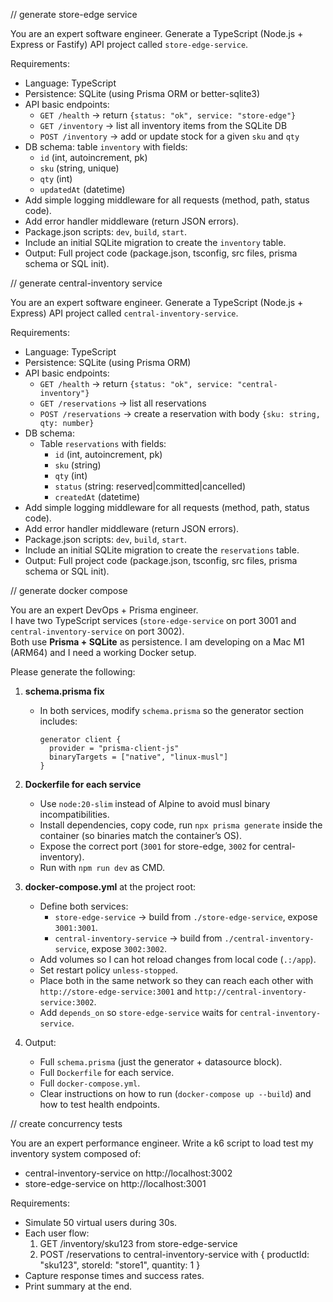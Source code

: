 // generate store-edge service

You are an expert software engineer. Generate a TypeScript (Node.js + Express or Fastify) API project called `store-edge-service`.

Requirements:

-   Language: TypeScript
-   Persistence: SQLite (using Prisma ORM or better-sqlite3)
-   API basic endpoints:
    -   `GET /health` → return `{status: "ok", service: "store-edge"}`
    -   `GET /inventory` → list all inventory items from the SQLite DB
    -   `POST /inventory` → add or update stock for a given `sku` and `qty`
-   DB schema: table `inventory` with fields:
    -   `id` (int, autoincrement, pk)
    -   `sku` (string, unique)
    -   `qty` (int)
    -   `updatedAt` (datetime)
-   Add simple logging middleware for all requests (method, path, status code).
-   Add error handler middleware (return JSON errors).
-   Package.json scripts: `dev`, `build`, `start`.
-   Include an initial SQLite migration to create the `inventory` table.
-   Output: Full project code (package.json, tsconfig, src files, prisma schema or SQL init).

// generate central-inventory service

You are an expert software engineer. Generate a TypeScript (Node.js + Express) API project called `central-inventory-service`.

Requirements:

-   Language: TypeScript
-   Persistence: SQLite (using Prisma ORM)
-   API basic endpoints:
    -   `GET /health` → return `{status: "ok", service: "central-inventory"}`
    -   `GET /reservations` → list all reservations
    -   `POST /reservations` → create a reservation with body `{sku: string, qty: number}`
-   DB schema:
    -   Table `reservations` with fields:
        -   `id` (int, autoincrement, pk)
        -   `sku` (string)
        -   `qty` (int)
        -   `status` (string: reserved|committed|cancelled)
        -   `createdAt` (datetime)
-   Add simple logging middleware for all requests (method, path, status code).
-   Add error handler middleware (return JSON errors).
-   Package.json scripts: `dev`, `build`, `start`.
-   Include an initial SQLite migration to create the `reservations` table.
-   Output: Full project code (package.json, tsconfig, src files, prisma schema or SQL init).

// generate docker compose

You are an expert DevOps + Prisma engineer.  
I have two TypeScript services (`store-edge-service` on port 3001 and `central-inventory-service` on port 3002).  
Both use **Prisma + SQLite** as persistence. I am developing on a Mac M1 (ARM64) and I need a working Docker setup.

Please generate the following:

1. **schema.prisma fix**

    - In both services, modify `schema.prisma` so the generator section includes:
        ```prisma
        generator client {
          provider = "prisma-client-js"
          binaryTargets = ["native", "linux-musl"]
        }
        ```

2. **Dockerfile for each service**

    - Use `node:20-slim` instead of Alpine to avoid musl binary incompatibilities.
    - Install dependencies, copy code, run `npx prisma generate` inside the container (so binaries match the container’s OS).
    - Expose the correct port (`3001` for store-edge, `3002` for central-inventory).
    - Run with `npm run dev` as CMD.

3. **docker-compose.yml** at the project root:

    - Define both services:
        - `store-edge-service` → build from `./store-edge-service`, expose `3001:3001`.
        - `central-inventory-service` → build from `./central-inventory-service`, expose `3002:3002`.
    - Add volumes so I can hot reload changes from local code (`.:/app`).
    - Set restart policy `unless-stopped`.
    - Place both in the same network so they can reach each other with `http://store-edge-service:3001` and `http://central-inventory-service:3002`.
    - Add `depends_on` so `store-edge-service` waits for `central-inventory-service`.

4. Output:
    - Full `schema.prisma` (just the generator + datasource block).
    - Full `Dockerfile` for each service.
    - Full `docker-compose.yml`.
    - Clear instructions on how to run (`docker-compose up --build`) and how to test health endpoints.

// create concurrency tests

You are an expert performance engineer.
Write a k6 script to load test my inventory system composed of:

-   central-inventory-service on http://localhost:3002
-   store-edge-service on http://localhost:3001

Requirements:

-   Simulate 50 virtual users during 30s.
-   Each user flow:
    1. GET /inventory/sku123 from store-edge-service
    2. POST /reservations to central-inventory-service with { productId: "sku123", storeId: "store1", quantity: 1 }
-   Capture response times and success rates.
-   Print summary at the end.
